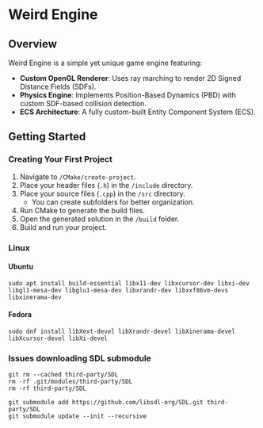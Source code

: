 
# Weird Engine  

## Overview  

Weird Engine is a simple yet unique game engine featuring:  

- **Custom OpenGL Renderer**: Uses ray marching to render 2D Signed Distance Fields (SDFs).  
- **Physics Engine**: Implements Position-Based Dynamics (PBD) with custom SDF-based collision detection.  
- **ECS Architecture**: A fully custom-built Entity Component System (ECS).  

## Getting Started  

### Creating Your First Project  

1. Navigate to `/CMake/create-project`.  
2. Place your header files (`.h`) in the `/include` directory.  
3. Place your source files (`.cpp`) in the `/src` directory.  
   - You can create subfolders for better organization.  
4. Run CMake to generate the build files.  
5. Open the generated solution in the `/build` folder.  
6. Build and run your project.  

### Linux
#### Ubuntu
```
sudo apt install build-essential libx11-dev libxcursor-dev libxi-dev libgl1-mesa-dev libglu1-mesa-dev libxrandr-dev libxxf86vm-devs libxinerama-dev
```
#### Fedora 
```
sudo dnf install libXext-devel libXrandr-devel libXinerama-devel libXcursor-devel libXi-devel
```
### Issues downloading SDL submodule
```
git rm --cached third-party/SDL
rm -rf .git/modules/third-party/SDL
rm -rf third-party/SDL

git submodule add https://github.com/libsdl-org/SDL.git third-party/SDL
git submodule update --init --recursive
```
